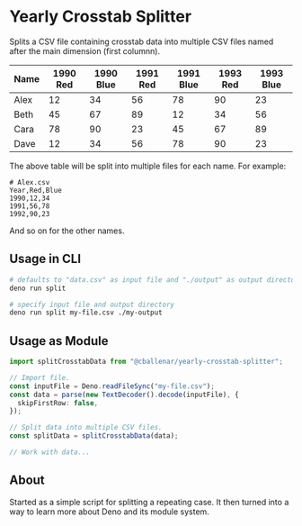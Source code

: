 # Yearly Crosstab Splitter

Splits a CSV file containing crosstab data into multiple CSV files named after the main dimension (first columnn).

| Name | 1990 Red | 1990 Blue | 1991 Red | 1991 Blue | 1993 Red | 1993 Blue |
| ---- | -------- | --------- | -------- | --------- | -------- | --------- |
| Alex | 12       | 34        | 56       | 78        | 90       | 23        |
| Beth | 45       | 67        | 89       | 12        | 34       | 56        |
| Cara | 78       | 90        | 23       | 45        | 67       | 89        |
| Dave | 12       | 34        | 56       | 78        | 90       | 23        |

The above table will be split into multiple files for each name. For example:

```
# Alex.csv
Year,Red,Blue
1990,12,34
1991,56,78
1992,90,23
```

And so on for the other names.

## Usage in CLI

```bash
# defaults to "data.csv" as input file and "./output" as output directory
deno run split
```

```bash
# specify input file and output directory
deno run split my-file.csv ./my-output
```

## Usage as Module

```typescript
import splitCrosstabData from "@cballenar/yearly-crosstab-splitter";

// Import file.
const inputFile = Deno.readFileSync("my-file.csv");
const data = parse(new TextDecoder().decode(inputFile), {
  skipFirstRow: false,
});

// Split data into multiple CSV files.
const splitData = splitCrosstabData(data);

// Work with data...
```

## About

Started as a simple script for splitting a repeating case. It then turned into a way to learn more about Deno and its module system.
